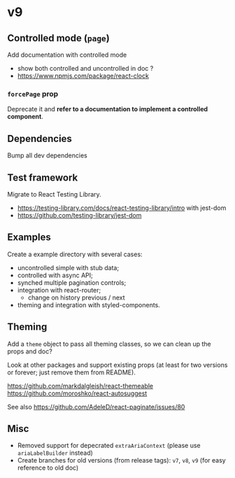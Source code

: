# v9

## Controlled mode (`page`)

Add documentation with controlled mode

- show both controlled and uncontrolled in doc ?
- https://www.npmjs.com/package/react-clock

### `forcePage` prop

Deprecate it and **refer to a documentation to implement a controlled component**.

## Dependencies

Bump all dev dependencies

## Test framework

Migrate to React Testing Library.

- https://testing-library.com/docs/react-testing-library/intro
  with jest-dom
- https://github.com/testing-library/jest-dom

## Examples

Create a example directory with several cases:

- uncontrolled simple with stub data;
- controlled with async API;
- synched multiple pagination controls;
- integration with react-router;
  - change on history previous / next
- theming and integration with styled-components.

## Theming

Add a `theme` object to pass all theming classes, so we can clean up the props and doc?

Look at other packages and support existing props (at least for two versions or forever; just remove them from README).

https://github.com/markdalgleish/react-themeable
https://github.com/moroshko/react-autosuggest

See also https://github.com/AdeleD/react-paginate/issues/80

## Misc

- Removed support for depecrated `extraAriaContext` (please use `ariaLabelBuilder` instead)
- Create branches for old versions (from release tags): `v7`, `v8`, `v9` (for easy reference to old doc)
